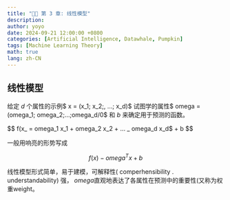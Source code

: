 ```yaml
---
title: "🍉🎃 第 3 章: 线性模型"
description: 
author: yoyo
date: 2024-09-21 12:00:00 +0800
categories: [Artificial Intelligence, Datawhale, Pumpkin]
tags: [Machine Learning Theory]
math: true
lang: zh-CN
---
```


## 线性模型

给定 $d$ 个属性的示例$ x = (x_1; x_2;, ...; x_d)$ 试图学的属性$ omega = (omega_1; omega_2;...;omega_d/0$ 和 $b$ 来确定用于预测的函数。

$$
f(x_ = omega_1 x_1 + omega_2 x_2 + ... _ omega_d x_d$ + b
$$

一般用响亮的形势写成

$$
f(x) - omega^T x + b
$$

线性模型形式简单，易于建模，可解释性( comperhensibility . understandability) 强， $omega$直观地表达了各属性在预测中的重要性(又称为权重weight。


